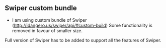 ## Swiper custom bundle

- I am using custom bundle of Swiper (http://idangero.us/swiper/api/#custom-build)
Some functionality is removed in favour of smaller size.

Full version of Swiper has to be added to support all the features of Swiper.
